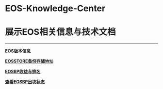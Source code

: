 # EOS-Knowledge-Center
# 展示EOS相关信息与技术文档

----------

[**EOS版本信息**](https://github.com/syavingc/EOS-Knowledge-Center/blob/master/eos-version.md/)


[**EOSSTORE备份存储地址**](https://s3-ap-northeast-1.amazonaws.com/eosstorebp/index.html)

[**EOSBP收益与排名**](https://explorer.eoseco.com/voting)

[**查看EOSBP出块状态**](http://eos.host/mainnet)